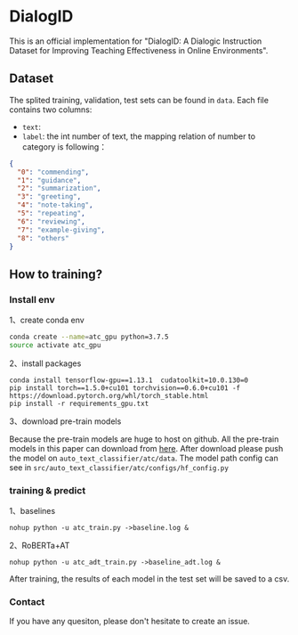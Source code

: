 # DialogID
This is an official implementation for "DialogID: A Dialogic Instruction Dataset for Improving Teaching Effectiveness in Online Environments".

## Dataset
The splited training, validation, test sets can be found in `data`. Each file contains two columns:
- `text`:
- `label`: the int number of text, the mapping relation of number to category is following：

```json
{
  "0": "commending",
  "1": "guidance",
  "2": "summarization",
  "3": "greeting",
  "4": "note-taking",
  "5": "repeating",
  "6": "reviewing",
  "7": "example-giving",
  "8": "others"
}
```

## How to training?

### Install env

1、create conda env

```sh
conda create --name=atc_gpu python=3.7.5
source activate atc_gpu
```

2、install packages

```
conda install tensorflow-gpu==1.13.1  cudatoolkit=10.0.130=0
pip install torch==1.5.0+cu101 torchvision==0.6.0+cu101 -f https://download.pytorch.org/whl/torch_stable.html
pip install -r requirements_gpu.txt
```

3、download pre-train models

Because the pre-train models are huge to host on github. All the pre-train models in this paper can download from [here](https://github.com/ymcui/Chinese-BERT-wwm). After download please push the model on `auto_text_classifier/atc/data`. The model path config can see in `src/auto_text_classifier/atc/configs/hf_config.py`


### training & predict

1、baselines

`nohup python -u atc_train.py ->baseline.log & `


2、RoBERTa+AT

`nohup python -u atc_adt_train.py ->baseline_adt.log & `

After training, the results of each model in the test set will be saved to a csv.

### Contact

If you have any quesiton, please don't hesitate to create an issue.



